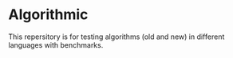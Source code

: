 # Algorithmic
This repersitory is for testing algorithms (old and new) in different languages with benchmarks.
